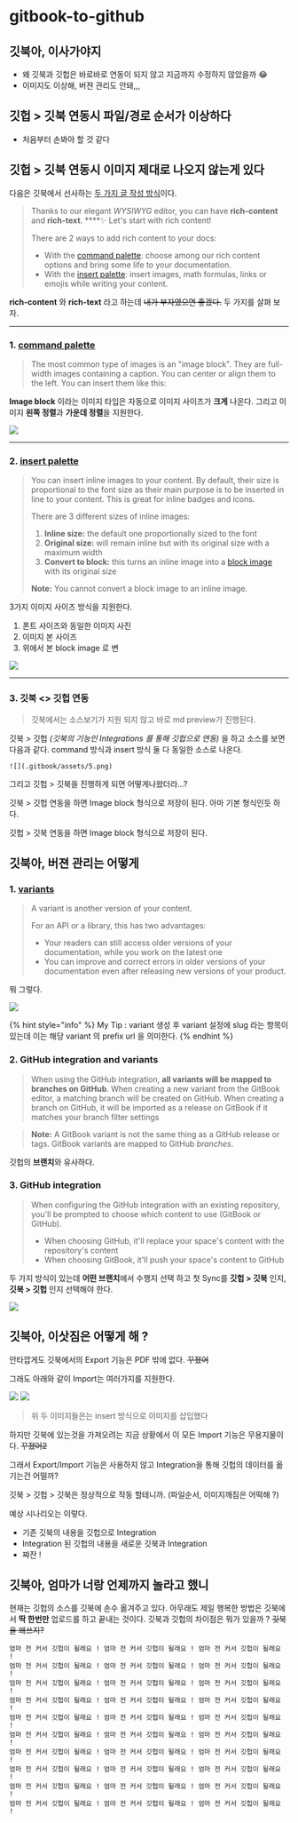 # gitbook-to-github

## **깃북아, 이사가야지** 

* 왜 깃북과 깃헙은 바로바로 연동이 되지 않고 지금까지 수정하지 않았을까 😂
* 이미지도 이상해, 버젼 관리도 안돼,,,

## 깃헙 &gt; 깃북 연동시 파일/경로 순서가 이상하다

* 처음부터 손봐야 할 것 같다

## 깃헙 &gt; 깃북 연동시 이미지 제대로 나오지 않는게 있다

다음은 깃북에서 선사하는 [두 가지 글 작성 방식](https://docs.gitbook.com/editing-content/rich-content)이다. 

> Thanks to our elegant _WYSIWYG_ editor, you can have **rich-content** and **rich-text**. ****✨ Let's start with rich content!
>
> There are 2 ways to add rich content to your docs:
>
> * With the [command palette](): choose among our rich content options and bring some life to your documentation.
> * With the [insert palette](): insert images, math formulas, links or emojis while writing your content.

 **rich-content** 와 **rich-text** 라고 하는데 ~~내가 부자였으면 좋겠다.~~ 두 가지를 살펴 보자.

------

### 1. [command palette](https://docs.gitbook.com/editing-content/rich-content/with-command-palette)

> The most common type of images is an "image block". They are full-width images containing a caption. You can center or align them to the left. You can insert them like this:

**Image block** 이라는 이미지 타입은 자동으로 이미지 사이즈가 **크게** 나온다. 그리고 이미지 **왼쪽 정렬**과 **가운데 정렬**을 지원한다.

![](.gitbook/assets/assets_-ljqes59tx3tzs90rqcl_-lreeufd9zenr1rzuwov_-lref-32qcka04sxpcmd_image-block.gif)

------

### 2. [insert palette](https://docs.gitbook.com/editing-content/rich-content/with-insert-palette)

> You can insert inline images to your content. By default, their size is proportional to the font size as their main purpose is to be inserted in line to your content. This is great for inline badges and icons.‌
>
> There are 3 different sizes of inline images:‌
>
> 1. **Inline size:** the default one proportionally sized to the font
> 2. **Original size:** will remain inline but with its original size with a maximum width
> 3. **Convert to block:** this turns an inline image into a [block image]() with its original size
>
>   
>  **Note:** You cannot convert a block image to an inline image.

3가지 이미지 사이즈 방식을 지원한다.

1. 폰트 사이즈와 동일한 이미지 사진
2. 이미지 본 사이즈
3. 위에서 본 block image 로 변

![](.gitbook/assets/assets_-ljqes59tx3tzs90rqcl_-lrezu7opjmjynkvzk9u_-lre_fbwrho8q93ttjmn_image-insert-palette.gif)

------

### 3. 깃북 &lt;&gt; 깃헙 연동 

> 깃북에서는 소스보기가 지원 되지 않고 바로 md preview가 진행된다.

깃북 &gt; 깃헙 _\(깃북의 기능인 Integrations 를 통해 깃헙으로 연동\)_ 을 하고 소스를 보면 다음과 같다. command 방식과 insert 방식 둘 다 동일한 소스로 나온다.

```text
![](.gitbook/assets/5.png)
```

그리고 깃헙 &gt; 깃북을 진행하게 되면 어떻게나왔더라...?



깃북 &gt; 깃헙 연동을 하면 Image block 형식으로 저장이 된다. 아마 기본 형식인듯 하다.

깃헙 &gt; 깃북 연동을 하면 Image block 형식으로 저장이 된다.





## 깃북아, 버젼 관리는 어떻게  

### 1. [variants](https://docs.gitbook.com/editing-content/variants)

> A variant is another version of your content. 
>
> For an API or a library, this has two advantages:
>
> * Your readers can still access older versions of your documentation, while you work on the latest one
> * You can improve and correct errors in older versions of your documentation even after releasing new versions of your product.

뭐 그렇다.



![](.gitbook/assets/assets_-ljqes59tx3tzs90rqcl_-lrewevvci5qm1ri5uw7_-lrewjhcvayei6gazhuq_variants.gif)

{% hint style="info" %}
My Tip : variant 생성 후 variant 설정에 slug 라는 항목이 있는데 이는 해당 variant 의 prefix url 을 의미한다.
{% endhint %}

### 2. GitHub integration and variants

> When using the GitHub integration, **all variants will be mapped to branches on GitHub**. When creating a new variant from the GitBook editor, a matching branch will be created on GitHub. When creating a branch on GitHub, it will be imported as a release on GitBook if it matches your branch filter settings

> **Note:** A GitBook variant is not the same thing as a GitHub release or tags. GitBook variants are mapped to GitHub _branches_.

‌깃헙의 **브랜치**와 유사하다.



### 3. GitHub integration

> When configuring the GitHub integration with an existing repository, you'll be prompted to choose which content to use \(GitBook or GitHub\).‌
>
> * When choosing GitHub, it'll replace your space's content with the repository's content
> * When choosing GitBook, it'll push your space's content to GitHub

두 가지 방식이 있는데 **어떤 브랜치**에서 수행지 선택 하고 첫 Sync를 **깃헙 &gt; 깃북** 인지, **깃북 &gt; 깃헙** 인지 선택해야 한다.

![](.gitbook/assets/image%20%284%29.png)



## 깃북아, 이삿짐은 어떻게 해 ?

안타깝게도 깃북에서의 Export 기능은 PDF 밖에 없다. ~~꾸졌어~~

그래도 아래와 같이 Import는 여러가지를 지원한다.

![](.gitbook/assets/gitbook-import-support-list.png) ![](.gitbook/assets/gitbook-import-support-list-2.png)

> 위 두 이미지들은는 insert 방식으로 이미지를 삽입했다

하지만 깃북에 있는것을 가져오려는 지금 상황에서 이 모든 Import 기능은 무용지물이다. ~~꾸졌어2~~

그래서 Export/Import 기능은 사용하지 않고 Integration을 통해 깃헙의 데이터를 옮기는건 어떨까? 

깃북 &gt; 깃헙 &gt; 깃북은 정상적으로 작동 할테니까. \(파일순서, 이미지깨짐은 어떡해 ?\)



예상 시나리오는 이렇다.

* 기존 깃북의 내용을 깃헙으로 Integration
* Integration 된 깃헙의 내용을 새로운 깃북과 Integration
* 쨔잔 !



## 깃북아, 엄마가 너랑 언제까지 놀라고 했니

현재는 깃헙의 소스를 깃북에 손수 옮겨주고 있다. 아무래도 제일 행복한 방법은 깃북에서 **딱 한번만** 업로드를 하고 끝내는 것이다. 깃북과 깃헙의 차이점은 뭐가 있을까 ? ~~깃북을 왜쓰지?~~

```text
엄마 전 커서 깃헙이 될래요 ! 엄마 전 커서 깃헙이 될래요 ! 엄마 전 커서 깃헙이 될래요 !
엄마 전 커서 깃헙이 될래요 ! 엄마 전 커서 깃헙이 될래요 ! 엄마 전 커서 깃헙이 될래요 !
엄마 전 커서 깃헙이 될래요 ! 엄마 전 커서 깃헙이 될래요 ! 엄마 전 커서 깃헙이 될래요 !
엄마 전 커서 깃헙이 될래요 ! 엄마 전 커서 깃헙이 될래요 ! 엄마 전 커서 깃헙이 될래요 !
엄마 전 커서 깃헙이 될래요 ! 엄마 전 커서 깃헙이 될래요 ! 엄마 전 커서 깃헙이 될래요 !
엄마 전 커서 깃헙이 될래요 ! 엄마 전 커서 깃헙이 될래요 ! 엄마 전 커서 깃헙이 될래요 !
엄마 전 커서 깃헙이 될래요 ! 엄마 전 커서 깃헙이 될래요 ! 엄마 전 커서 깃헙이 될래요 !
엄마 전 커서 깃헙이 될래요 ! 엄마 전 커서 깃헙이 될래요 ! 엄마 전 커서 깃헙이 될래요 !
엄마 전 커서 깃헙이 될래요 ! 엄마 전 커서 깃헙이 될래요 ! 엄마 전 커서 깃헙이 될래요 !
엄마 전 커서 깃헙이 될래요 ! 엄마 전 커서 깃헙이 될래요 ! 엄마 전 커서 깃헙이 될래요 !
```





